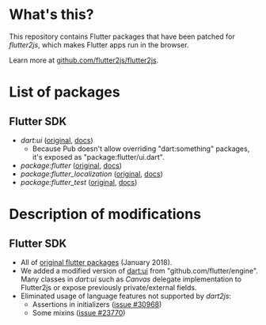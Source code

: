 # What's this?

This repository contains Flutter packages that have been patched for _flutter2js_, which makes Flutter apps run in the browser.

Learn more at [github.com/flutter2js/flutter2js](https://github.com/flutter2js/flutter2js).

# List of packages
## Flutter SDK
* _dart:ui_ ([original](https://github.com/flutter/engine/tree/master/lib/ui), [docs](https://docs.flutter.io/flutter/dart-ui/dart-ui-library.html))
  * Because Pub doesn't allow overriding "dart:something" packages, it's exposed as "package:flutter/ui.dart".
* _package:flutter_ ([original](https://github.com/flutter/flutter/tree/master/packages/flutter), [docs](https://docs.flutter.io/flutter/flutter/flutter-library.html))
* _package:flutter_localization_ ([original](https://github.com/flutter/flutter/tree/master/packages/flutter), [docs](https://docs.flutter.io/flutter/flutter_localization/flutter_localization-library.html))
* _package:flutter_test_ ([original](https://github.com/flutter/flutter/tree/master/packages/flutter_test), [docs](https://docs.flutter.io/flutter/flutter_test/flutter_test-library.html))

# Description of modifications
## Flutter SDK
* All of [original flutter packages](https://github.com/flutter/flutter/tree/master/packages/flutter) (January 2018).
* We added a modified version of [dart:ui](https://github.com/flutter/engine/tree/master/lib/ui) from "github.com/flutter/engine". Many classes in _dart:ui_ such as _Canvas_ delegate implementation to Flutter2js or expose
    previously private/external fields.
* Eliminated usage of language features not supported by _dart2js_:
  * Assertions in initializers ([issue #30968](https://github.com/dart-lang/sdk/issues/30968))
  * Some mixins ([issue #23770](https://github.com/dart-lang/sdk/issues/23770))
